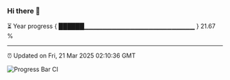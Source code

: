 ### Hi there 👋

⏳ Year progress { ██████▁▁▁▁▁▁▁▁▁▁▁▁▁▁▁▁▁▁▁▁▁▁▁▁ } 21.67 %

---

⏰ Updated on Fri, 21 Mar 2025 02:10:36 GMT

![Progress Bar CI](https://github.com/IshwaranRudhara/GIT-ACTION/workflows/Progress%20Bar%20CI/badge.svg)
